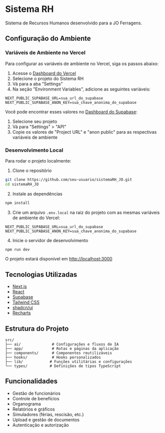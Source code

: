 # Sistema RH

Sistema de Recursos Humanos desenvolvido para a JO Ferragens.

## Configuração do Ambiente

### Variáveis de Ambiente no Vercel

Para configurar as variáveis de ambiente no Vercel, siga os passos abaixo:

1. Acesse o [Dashboard do Vercel](https://vercel.com/dashboard)
2. Selecione o projeto do Sistema RH
3. Vá para a aba "Settings"
4. Na seção "Environment Variables", adicione as seguintes variáveis:

```
NEXT_PUBLIC_SUPABASE_URL=sua_url_do_supabase
NEXT_PUBLIC_SUPABASE_ANON_KEY=sua_chave_anonima_do_supabase
```

Você pode encontrar esses valores no [Dashboard do Supabase](https://app.supabase.com):
1. Selecione seu projeto
2. Vá para "Settings" > "API"
3. Copie os valores de "Project URL" e "anon public" para as respectivas variáveis de ambiente

### Desenvolvimento Local

Para rodar o projeto localmente:

1. Clone o repositório
```bash
git clone https://github.com/seu-usuario/sistemaRH_JO.git
cd sistemaRH_JO
```

2. Instale as dependências
```bash
npm install
```

3. Crie um arquivo `.env.local` na raiz do projeto com as mesmas variáveis de ambiente do Vercel:
```
NEXT_PUBLIC_SUPABASE_URL=sua_url_do_supabase
NEXT_PUBLIC_SUPABASE_ANON_KEY=sua_chave_anonima_do_supabase
```

4. Inicie o servidor de desenvolvimento
```bash
npm run dev
```

O projeto estará disponível em [http://localhost:3000](http://localhost:3000)

## Tecnologias Utilizadas

- [Next.js](https://nextjs.org/)
- [React](https://reactjs.org/)
- [Supabase](https://supabase.com/)
- [Tailwind CSS](https://tailwindcss.com/)
- [shadcn/ui](https://ui.shadcn.com/)
- [Recharts](https://recharts.org/)

## Estrutura do Projeto

```
src/
├── ai/              # Configurações e fluxos de IA
├── app/             # Rotas e páginas da aplicação
├── components/      # Componentes reutilizáveis
├── hooks/           # Hooks personalizados
├── lib/            # Funções utilitárias e configurações
└── types/          # Definições de tipos TypeScript
```

## Funcionalidades

- Gestão de funcionários
- Controle de benefícios
- Organograma
- Relatórios e gráficos
- Simuladores (férias, rescisão, etc.)
- Upload e gestão de documentos
- Autenticação e autorização
